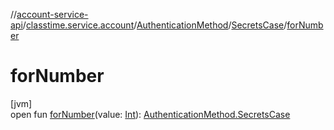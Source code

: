 //[account-service-api](../../../../index.md)/[classtime.service.account](../../index.md)/[AuthenticationMethod](../index.md)/[SecretsCase](index.md)/[forNumber](for-number.md)

# forNumber

[jvm]\
open fun [forNumber](for-number.md)(value: [Int](https://kotlinlang.org/api/latest/jvm/stdlib/kotlin/-int/index.html)): [AuthenticationMethod.SecretsCase](index.md)
